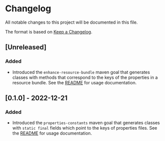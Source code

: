 # Changelog

All notable changes to this project will be documented in this file.

The format is based on [Keep a Changelog](https://keepachangelog.com/en/1.0.0/).


## [Unreleased]

### Added

- Introduced the `enhance-resource-bundle` maven goal that generates classes with methods that correspond to the keys of the properties in a resource bundle.
  See the [README](https://github.com/jaygazula27/easy-resources-maven-plugin/blob/v0.2.0/README.md#enhance-resource-bundle) for usage documentation.


## [0.1.0] - 2022-12-21

### Added

- Introduced the `properties-constants` maven goal that generates classes with `static final` fields which point to the keys of properties files.
See the [README](https://github.com/jaygazula27/easy-resources-maven-plugin/blob/v0.1.0/README.md#properties-constants) for usage documentation.